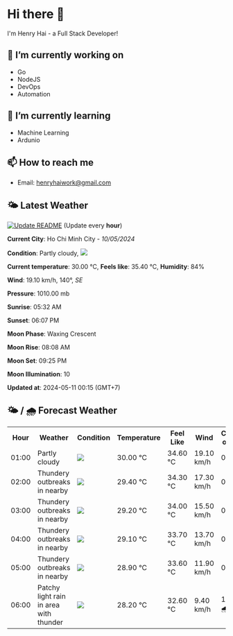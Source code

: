 # Hi there 👋

I'm Henry Hai - a Full Stack Developer!

## 🔭 I’m currently working on

- Go
- NodeJS
- DevOps
- Automation

## 🌱 I’m currently learning

- Machine Learning
- Ardunio

## 📫 How to reach me

- Email: <henryhaiwork@gmail.com>

## 🌤️ Latest Weather
[![Update README](https://github.com/henry0hai/henry0hai/actions/workflows/udpateReadme.yml/badge.svg)](https://github.com/henry0hai/henry0hai/actions/workflows/udpateReadme.yml)
(Update every **hour**)
<!-- CURRENT_WEATHER:START -->
**Current City**: Ho Chi Minh City - *10/05/2024*

**Condition**: Partly cloudy, <img src="https://cdn.weatherapi.com/weather/64x64/night/116.png"/>

**Current temperature**: 30.00 °C, **Feels like**: 35.40 °C, **Humidity**: 84%

**Wind**: 19.10 km/h, 140°, *SE*

**Pressure**: 1010.00 mb

**Sunrise**: 05:32 AM

**Sunset**: 06:07 PM

**Moon Phase**: Waxing Crescent

**Moon Rise**: 08:08 AM

**Moon Set**: 09:25 PM

**Moon Illumination**: 10

**Updated at**: 2024-05-11 00:15 (GMT+7)<!-- CURRENT_WEATHER:END -->

## 🌤️ / 🌧️ Forecast Weather
<!-- FORECAST_WEATHER:START -->
<table>
		<tr>
			<th>Hour</th>
			<th>Weather</th>
			<th>Condition</th>
			<th>Temperature</th>
			<th>Feel Like</th>
			<th>Wind</th>
			<th>Chance of Rain</th>
		</tr>
				<tr>
					<td>01:00</td>
					<td>Partly cloudy</td>
					<td><img src='https://cdn.weatherapi.com/weather/64x64/night/116.png'/></td>
					<td>30.00 °C</td>
					<td>34.60 °C</td>
					<td>19.10 km/h</td>
					<td>0 %</td>
				</tr>
				<tr>
					<td>02:00</td>
					<td>Thundery outbreaks in nearby</td>
					<td><img src='https://cdn.weatherapi.com/weather/64x64/night/200.png'/></td>
					<td>29.40 °C</td>
					<td>34.30 °C</td>
					<td>17.30 km/h</td>
					<td>0 %</td>
				</tr>
				<tr>
					<td>03:00</td>
					<td>Thundery outbreaks in nearby</td>
					<td><img src='https://cdn.weatherapi.com/weather/64x64/night/200.png'/></td>
					<td>29.20 °C</td>
					<td>34.00 °C</td>
					<td>15.50 km/h</td>
					<td>0 %</td>
				</tr>
				<tr>
					<td>04:00</td>
					<td>Thundery outbreaks in nearby</td>
					<td><img src='https://cdn.weatherapi.com/weather/64x64/night/200.png'/></td>
					<td>29.10 °C</td>
					<td>33.70 °C</td>
					<td>13.70 km/h</td>
					<td>0 %</td>
				</tr>
				<tr>
					<td>05:00</td>
					<td>Thundery outbreaks in nearby</td>
					<td><img src='https://cdn.weatherapi.com/weather/64x64/night/200.png'/></td>
					<td>28.90 °C</td>
					<td>33.60 °C</td>
					<td>11.90 km/h</td>
					<td>0 %</td>
				</tr>
				<tr>
					<td>06:00</td>
					<td>Patchy light rain in area with thunder</td>
					<td><img src='https://cdn.weatherapi.com/weather/64x64/day/386.png'/></td>
					<td>28.20 °C</td>
					<td>32.60 °C</td>
					<td>9.40 km/h</td>
					<td>100 % 🌧️</td>
				</tr>
</table>
<!-- FORECAST_WEATHER:END -->
